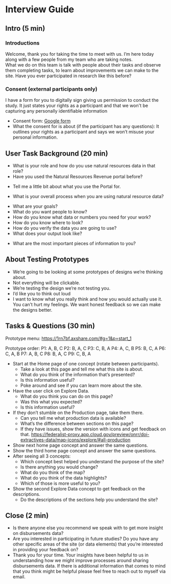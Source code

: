 # Interview Guide

## Intro (5 min)
### Introductions
Welcome, thank you for taking the time to meet with us.  I’m here today along with a few people from my team who are taking notes.  
What we do on this team is talk with people about their tasks and observe them completing tasks, to learn about improvements we can make to the site.  Have you ever participated in research like this before?
### Consent (external participants only)
I have a form for you to digitally sign giving us permission to conduct the study. It just states your rights as a participant and that we won't be capturing any personally identifiable information
* Consent form: [Google form](https://docs.google.com/forms/d/e/1FAIpQLSenUo9tqJx7vCoM0egah927IkJO5WEQIEBckXgrOaGOxUjLqg/viewform)
* What the consent for is about (if the participant has any questions): It outlines your rights as a participant and says we won’t misuse your personal information.
## User Task Background (20 min)
* What is your role and how do you use natural resources data in that role?
* Have you used the Natural Resources Revenue portal before?
- Tell me a little bit about what you use the Portal for.
* What is your overall process when you are using natural resource data?
- What are your goals?
- What do you want people to know?
- How do you know what data or numbers you need for your work?
- How do you know where to look?
- How do you verify the data you are going to use?
- What does your output look like?
* What are the most important pieces of information to you?

## About Testing Prototypes
* We’re going to be looking at some prototypes of designs we’re thinking about.
* Not everything will be clickable.  
* We’re testing the design we’re not testing you.
* I’d like you to think out loud
* I want to know what you really think and how you would actually use it.  You can’t hurt my feelings. We want honest feedback so we can make the designs better.

## Tasks & Questions (30 min)
Prototype menu: https://1rn7bf.axshare.com/#g=1&p=start_1

Prototype order:
P1: A, B, C
P2: B, A, C
P3: C, B, A
P4: A, C, B
P5: B, C, A
P6: C, A, B
P7: A, B, C
P8: B, A, C
P9: C, B, A
* Start at the Home page of one concept (rotate between participants). 
  * Take a look at this page and tell me what this site is about.
  * What do you think of the information that’s presented?
  * Is this information useful?
  * Poke around and see if you can learn more about the site.
* Have the user click on Explore Data. 
  * What do you think you can do on this page?
  * Was this what you expected?
  * Is this information useful?
* If they don’t stumble on the Production page, take them there.
  * Can you tell me what production data is available?
  * What’s the difference between sections on this page?
  * If they have issues, show the version with icons and get feedback on that. https://federalist-proxy.app.cloud.gov/preview/onrr/doi-extractives-data/map-icons/explore/#all-production
* Show next home page concept and answer the same questions.
* Show the third home page concept and answer the same questions.
* After seeing all 3 concepts:
  * Which concept best helped you understand the purpose of the site?
  * Is there anything you would change?
  * What do you think of the map?
  * What do you think of the data highlights?
  * Which of those is more useful to you?
* Show the second Explore Data concept to get feedback on the descriptions.
  * Do the descriptions of the sections help you understand the site?



## Close (2 min)
* Is there anyone else you recommend we speak with to get more insight on disbursements data?
* Are you interested in participating in future studies? Do you have any other specific areas of the site (or data elements) that you’re interested in providing your feedback on?
* Thank you for your time. Your insights have been helpful to us in understanding how we might improve processes around sharing disbursements data. If there is additional information that comes to mind that you think might be helpful please feel free to reach out to myself via email.
